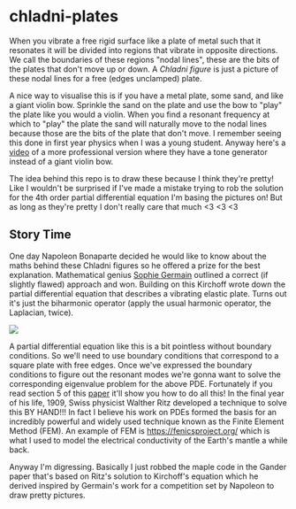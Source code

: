# chladni-plates

When you vibrate a free rigid surface like a plate of metal such that it resonates it will be divided into regions that vibrate in opposite directions.
We call the boundaries of these regions "nodal lines", these are the bits of the plates that don't move up or down.
A _Chladni figure_ is just a picture of these nodal lines for a free (edges unclamped) plate.


A nice way to visualise this is if you have a metal plate, some sand, and like a giant violin bow.
Sprinkle the sand on the plate and use the bow to "play" the plate like you would a violin.
When you find a resonant frequency at which to "play" the plate the sand will naturally move to the nodal lines because those are the bits of the plate that don't move.
I remember seeing this done in first year physics when I was a young student.
Anyway here's a [video](https://www.youtube.com/watch?v=wvJAgrUBF4w&ab_channel=brusspup) of a more professional version where they have a tone generator instead of a giant violin bow.

The idea behind this repo is to draw these because I think they're pretty!
Like I wouldn't be surprised if I've made a mistake trying to rob the solution for the 4th order partial differential equation I'm basing the pictures on!
But as long as they're pretty I don't really care that much <3 <3 <3

## Story Time

One day Napoleon Bonaparte decided he would like to know about the maths behind these Chladni figures so he offered a prize for the best explanation.
Mathematical genius [Sophie Germain](https://core.ac.uk/download/pdf/36683994.pdf) outlined a correct (if slightly flawed) approach and won. 
Building on this Kirchoff wrote down the partial differential equation that describes a vibrating elastic plate.
Turns out it's just the biharmonic operator (apply the usual harmonic operator, the Laplacian, twice).

<img src="https://render.githubusercontent.com/render/math?math=\Large\nabla^4w(x,y)=f(x,y)"/>

A partial differential equation like this is a bit pointless without boundary conditions.
So we'll need to use boundary conditions that correspond to a square plate with free edges.
Once we've expressed the boundary conditions to figure out the resonant modes we're gonna want to solve the corresponding eigenvalue problem for the above PDE.
Fortunately if you read section 5 of this [paper](https://www.unige.ch/~gander/Preprints/Ritz.pdf) it'll show you how to do all this!
In the final year of his life, 1909, Swiss physicist Walther Ritz developed a technique to solve this BY HAND!!! 
In fact I believe his work on PDEs formed the basis for an incredibly powerful and widely used technique known as the Finite Element Method (FEM).
An example of FEM is https://fenicsproject.org/ which is what I used to model the electrical conductivity of the Earth's mantle a while back.

Anyway I'm digressing.
Basically I just robbed the maple code in the Gander paper that's based on Ritz's solution to Kirchoff's equation which he derived inspired by Germain's work for a competition set by Napoleon to draw pretty pictures.


